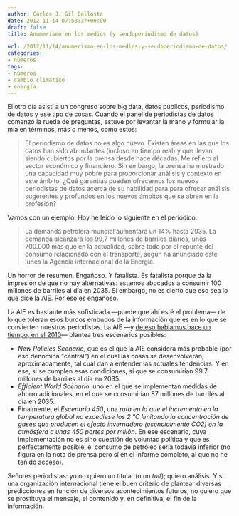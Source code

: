 ```yaml
---
author: Carlos J. Gil Bellosta
date: 2012-11-14 07:58:37+00:00
draft: false
title: Anumerismo en los medios (y seudoperiodismo de datos)

url: /2012/11/14/anumerismo-en-los-medios-y-seudoperiodismo-de-datos/
categories:
- números
tags:
- números
- cambio climático
- energía
---
```


El otro día asistí a un congreso sobre big data, datos públicos, periodismo de datos y ese tipo de cosas. Cuando el panel de periodistas de datos comenzó la rueda de preguntas, estuve por levantar la mano y formular la mía en términos, más o menos, como estos:

 >El periodismo de datos no es algo nuevo. Existen áreas en las que los datos han sido abundantes (incluso en tiempo real) y que llevan siendo cubiertos por la prensa desde hace décadas. Me refiero al sector económico y financiero. Sin embargo, la prensa ha mostrado una capacidad muy pobre para proporcionar análisis y contexto en este ámbito. ¿Qué garantías pueden ofrecernos los nuevos periodistas de datos acerca de su habilidad para para ofrecer análisis sugerentes y profundos en los nuevos ámbitos que se abren en la profesión?

Vamos con un ejemplo. Hoy he leído lo siguiente en el periódico:

>La demanda petrolera mundial aumentará un 14% hasta 2035. La demanda alcanzará los 99,7 millones de barriles diarios, unos 700.000 más que en la actualidad, sobre todo por el repunte del consumo relacionado con el transporte, según ha anunciado este lunes la Agencia internacional de la Energía.

Un horror de resumen. Engañoso. Y fatalista. Es fatalista porque da la impresión de que no hay alternativas: estamos abocados a consumir 100 millones de barriles al día en 2035. Si embargo, no es cierto que eso sea lo que dice la AIE. Por eso es engañoso.

La AIE es bastante más sofisticada —puede que ahí esté el problema— de lo que toleran esos burdos embudos de la información que es en lo que se convierten nuestros periodistas. La AIE —y [de eso hablamos hace un tiempo, en el 2010](http://www.datanalytics.com/blog/2011/02/03/energia-y-medio-ambiente-en-2035-algunos-numeros/)— plantea tres escenarios posibles:

* _New Policies Scenario_, que es el que la AIE considera más probable (por eso denomina "central") en el cual las cosas se desenvolverán, aproximadamente, tal cual dan a entender las actuales tendencias. Y en ese, si se cumplen esas condiciones, sí que se consumirían 99.7 millones de barriles al día en 2035.
* _Efficient World Scenario_, uno en el que se implementan medidas de ahorro adicionales, en el que se consumirían 87 millones de barriles al día en 2035.
* Finalmente, el _Escenario 450_, una _ruta en la que el incremento en la temperatura global no excediese los 2 °C limitando la concentración de gases que producen el efecto invernadero (esencialmente CO2) en la atmósfera a unas 450 partes por millón_. En ese escenario, cuya implementación no es sino cuestión de voluntad política y que es perfectamente posible, el consumo de petróleo sería todavía inferior (no figura en la nota de prensa pero sí en el informe completo, al que no he tenido acceso).

Señores periodistas: yo no quiero un titular (o un _tuit_); quiero análisis. Y si una organización internacional tiene el buen criterio de plantear diversas predicciones en función de diversos acontecimientos futuros, no quiero que se prostituya el mensaje, el contenido y, en definitiva, el fin de la información.
